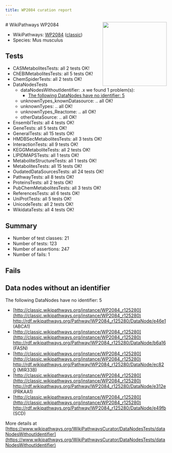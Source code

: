 ```yaml
---
title: WP2084 curation report
---
```


<img style="float: right; width: 200px" src="https://upload.wikimedia.org/wikipedia/commons/thumb/8/83/Wplogo_with_text_500.png/640px-Wplogo_with_text_500.png" />
# WikiPathways WP2084

* WikiPathways: [WP2084](https://wikipathways.org/pathways/WP2084) ([classic](https://classic.wikipathways.org/instance/WP2084))
* Species: Mus musculus
## Tests
* CASMetabolitesTests: all 2 tests OK!
* ChEBIMetabolitesTests: all 5 tests OK!
* ChemSpiderTests: all 2 tests OK!
* DataNodesTests
    * dataNodesWithoutIdentifier: .x we found 1 problem(s):
        * [The following DataNodes have no identifier: 5](#d2d32fa4)
    * unknownTypes_knownDatasource: .. all OK!
    * unknownTypes: .. all OK!
    * unknownTypes_Reactome: .. all OK!
    * otherDataSource: .. all OK!
* EnsemblTests: all 4 tests OK!
* GeneTests: all 5 tests OK!
* GeneralTests: all 15 tests OK!
* HMDBSecMetabolitesTests: all 3 tests OK!
* InteractionTests: all 9 tests OK!
* KEGGMetaboliteTests: all 2 tests OK!
* LIPIDMAPSTests: all 1 tests OK!
* MetaboliteStructureTests: all 1 tests OK!
* MetabolitesTests: all 15 tests OK!
* OudatedDataSourcesTests: all 24 tests OK!
* PathwayTests: all 8 tests OK!
* ProteinsTests: all 2 tests OK!
* PubChemMetabolitesTests: all 3 tests OK!
* ReferencesTests: all 6 tests OK!
* UniProtTests: all 5 tests OK!
* UnicodeTests: all 2 tests OK!
* WikidataTests: all 4 tests OK!


## Summary

* Number of test classes: 21
* Number of tests: 123
* Number of assertions: 247
* Number of fails: 1

## Fails

<a name="d2d32fa4" />

## Data nodes without an identifier

The following DataNodes have no identifier: 5

* [http://classic.wikipathways.org/instance/WP2084_r125280](http://classic.wikipathways.org/instance/WP2084_r125280) http://rdf.wikipathways.org/Pathway/WP2084_r125280/DataNode/e46e1 (ABCA1)
* [http://classic.wikipathways.org/instance/WP2084_r125280](http://classic.wikipathways.org/instance/WP2084_r125280) http://rdf.wikipathways.org/Pathway/WP2084_r125280/DataNode/b6a16 (FASN)
* [http://classic.wikipathways.org/instance/WP2084_r125280](http://classic.wikipathways.org/instance/WP2084_r125280) http://rdf.wikipathways.org/Pathway/WP2084_r125280/DataNode/ec820 (MIR33B)
* [http://classic.wikipathways.org/instance/WP2084_r125280](http://classic.wikipathways.org/instance/WP2084_r125280) http://rdf.wikipathways.org/Pathway/WP2084_r125280/DataNode/e312e (PRKAA1)
* [http://classic.wikipathways.org/instance/WP2084_r125280](http://classic.wikipathways.org/instance/WP2084_r125280) http://rdf.wikipathways.org/Pathway/WP2084_r125280/DataNode/e49fb (SCD)


More details at [https://www.wikipathways.org/WikiPathwaysCurator/DataNodesTests/dataNodesWithoutIdentifier](https://www.wikipathways.org/WikiPathwaysCurator/DataNodesTests/dataNodesWithoutIdentifier)

